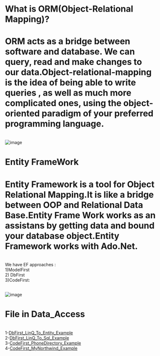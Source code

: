 
# What is ORM(Object-Relational Mapping)?
# ORM acts as a bridge between software and database. We can query, read and make changes to our data.Object-relational-mapping is the idea of being able to write queries , as well as much more complicated ones, using the object-oriented paradigm of your preferred programming language.
<br> ![image](https://user-images.githubusercontent.com/90280719/136834175-e1d79764-22b9-4722-b4fb-fd93d4069243.png)




# Entity FrameWork
# Entity Framework is a tool for Object Relational Mapping.It is like a bridge between OOP and Relational Data Base.Entity Frame Work works as an assistans by getting data and bound your database object.Entity Framework works with Ado.Net.

<br> We have EF approaches : 
 <br>  1)ModelFirst
 <br> 2) DbFirst
 <br> 3)CodeFirst:

<br> ![image](https://user-images.githubusercontent.com/90280719/136834114-1608a3a0-8720-41b5-acc0-c6fba625b05a.png)
 # File in Data_Access
<br> 1-[DbFirst_LinQ_To_Entity_Example](https://github.com/SongulSYTRK/Data_Access/tree/master/EntityFramework_DbFirst_L%C4%B0NQ)
<br> 2-[DbFirst_LinQ_To_Sql_Example](https://github.com/SongulSYTRK/Data_Access/tree/master/LinQ_To_Sql_Example)
<br> 3-[CodeFirst_PhoneDirectory_Example](https://github.com/SongulSYTRK/Data_Access/tree/master/CodeFirst_PhoneDirectory_Example)
<br> 4-[CodeFirst_MyNorthwind_Example](https://github.com/SongulSYTRK/Data_Access/tree/master/Code_First_Example)
